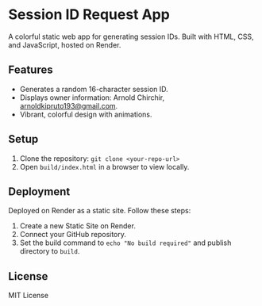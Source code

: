# Session ID Request App

A colorful static web app for generating session IDs. Built with HTML, CSS, and JavaScript, hosted on Render.

## Features
- Generates a random 16-character session ID.
- Displays owner information: Arnold Chirchir, arnoldkipruto193@gmail.com.
- Vibrant, colorful design with animations.

## Setup
1. Clone the repository: `git clone <your-repo-url>`
2. Open `build/index.html` in a browser to view locally.

## Deployment
Deployed on Render as a static site. Follow these steps:
1. Create a new Static Site on Render.
2. Connect your GitHub repository.
3. Set the build command to `echo "No build required"` and publish directory to `build`.

## License
MIT License
